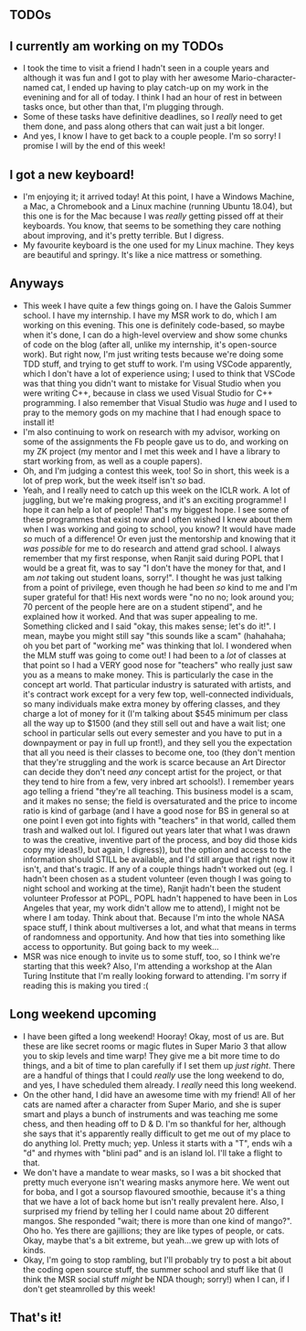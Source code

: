 ## TODOs

## I currently am working on my TODOs
- I took the time to visit a friend I hadn't seen in a couple years and although it was fun and I got to play with her awesome Mario-character-named cat, I
ended up having to play catch-up on my work in the evenining and for all of today. I think I had an hour of rest in between tasks once, but other than that,
I'm plugging through. 
- Some of these tasks have definitive deadlines, so I *really* need to get them done, and pass along others that can wait just a bit longer. 
- And yes, I know I have to get back to a couple people. I'm so sorry! I promise I will by the end of this week! 

## I got a new keyboard!
- I'm enjoying it; it arrived today! At this point, I have a Windows Machine, a Mac, a Chromebook and a Linux machine (running Ubuntu 18.04), but this one
is for the Mac because I was *really* getting pissed off at their keyboards. You know, that seems to be something they care nothing about improving, and it's
pretty terrible. But I digress.
- My favourite keyboard is the one used for my Linux machine. They keys are beautiful and springy. It's like a nice mattress or something.

## Anyways
- This week I have quite a few things going on. I have the Galois Summer school. I have my internship. I have my MSR work to do, which I am working on
this evening. This one is definitely code-based, so maybe when it's done, I can do a high-level overview and show some chunks of code on the blog (after all,
unlike my internship, it's open-source work). But right now, I'm just writing tests because we're doing some TDD stuff, and trying to get stuff to work.
I'm using VSCode apparently, which I don't have a lot of experience using; I used to think that VSCode was that thing you didn't want to mistake for Visual Studio
when you were writing C++, because in class we used Visual Studio for C++ programming. I also remember that Visual Studio was *huge* and I used to pray to the 
memory gods on my machine that I had enough space to install it!
- I'm also continuing to work on research with my advisor, working on some of the assignments the Fb people gave us to do, and working on my ZK project (my mentor
and I met this week and I have a library to start working from, as well as a couple papers).
- Oh, and I'm judging a contest this week, too! So in short, this week is a lot of prep work, but the week itself isn't *so* bad.
- Yeah, and I really need to catch up this week on the ICLR work. A lot of juggling, but we're making progress, and it's an exciting programme! I hope it 
can help a lot of people! That's my biggest hope. I see some of these programmes that exist now and I often wished I knew about them when I was working and 
going to school, you know? It would have made *so* much of a difference! Or even just the mentorship and knowing that it *was possible* for me to do research
and attend grad school. I always remember that my first response, when Ranjit said during POPL that I would be a great fit, was to say "I don't have the money
for that, and I am *not* taking out student loans, sorry!". I thought he was just talking from a point of privilege, even though he had been *so* kind to me
and I'm super grateful for that! His next words were "no no no; look around you; 70 percent of the people here are on a student stipend", and he explained how
it worked. And that was super appealing to me. Something clicked and I said "okay, this makes sense; let's do it!". I mean, maybe you might still say "this sounds 
like a scam" (hahahaha; oh you bet part of "working me" was thinking that lol. I wondered when the MLM stuff was going to come out! I had been to a *lot* of classes at that point so I had a VERY good nose for "teachers" who really just saw you as a means to make money. This is particularly the case in the concept art world. That particular industry is saturated with artists, and it's contract work except for a very few top, well-connected individuals, so many individuals make extra money by offering classes, and they charge a lot of money for it (I'm talking about $545 minimum per class all the way up to $1500 (and they still sell out and have a wait list; one school in particular sells out every semester and you have to put in a downpayment or pay in full up front!), and they sell you the expectation that all you need is their classes to become one, too (they don't mention that they're struggling and the work is scarce because an Art Director can decide they don't need *any* concept artist for the project, or that they tend to hire from a few, very inbred art schools!). I remember years ago telling a friend "they're all teaching. This business model is a scam, and it makes no sense; the field is oversaturated and the price to income ratio is kind of garbage (and I have a good nose for BS in general so at one point I even got into fights with "teachers" in that world, called them trash and walked out lol. I figured out years later that what I was drawn to was the creative, inventive part of the process, and boy did those kids copy my ideas!), but again, I digress)), but the option and access to
the information should STILL be available, and I'd still argue that right now it isn't, and that's tragic. If any of a couple things hadn't worked out (eg. I hadn't
been chosen as a student volunteer (even though I was going to night school and working at the time), Ranjit hadn't been the student volunteer Professor at POPL, 
POPL hadn't happened to have been in Los Angeles that year, my work didn't allow me to attend), I might not be where I am today. Think about that.
Because I'm into the whole NASA space stuff, I think about multiverses a lot, and what that means in terms of randomness and opportunity. And how that ties into
something like access to opportunity. But going back to my week...
- MSR was nice enough to invite us to some stuff, too, so I think we're starting that this week? Also, I'm attending a workshop at the Alan Turing Institute
that I'm really looking forward to attending. I'm sorry if reading this is making you tired :(

## Long weekend upcoming
- I have been gifted a long weekend! Hooray! Okay, most of us are. But these are like secret rooms or magic flutes in Super Mario 3 that allow you to skip levels
and time warp! They give me a bit more time to do things, and a bit of time to plan carefully if I set them up *just right*. There are a handful of things that
I could *really* use the long weekend to do, and yes, I have scheduled them already. I *really* need this long weekend. 
- On the other hand, I did have an awesome time with my friend! All of her cats are named after a character from Super Mario, and she is super smart and plays
a bunch of instruments and was teaching me some chess, and then heading off to D & D. I'm so thankful for her, although she says that it's apparently really 
difficult to get me out of my place to do anything lol. Pretty much; yep. Unless it starts with a "T", ends wih a "d" and rhymes with "blini pad" and is an island
lol. I'll take a flight to that.
- We don't have a mandate to wear masks, so I was a bit shocked that pretty much everyone isn't wearing masks anymore here. We went out for boba, and I got a soursop
flavoured smoothie, because it's a thing that we have a lot of back home but isn't really prevalent here. Also, I surprised my friend by telling her I could name
about 20 different mangos. She responded "wait; there is more than one kind of mango?". Oho ho. Yes there are gajillions; they are like types of people, or cats.
Okay, maybe that's a bit extreme, but yeah...we grew up with lots of kinds. 
- Okay, I'm going to stop rambling, but I'll probably try to post a bit about the coding open source stuff, the summer school and stuff like that (I think the MSR
social stuff *might* be NDA though; sorry!) when I can, if I don't get steamrolled by this week!

## That's it!

